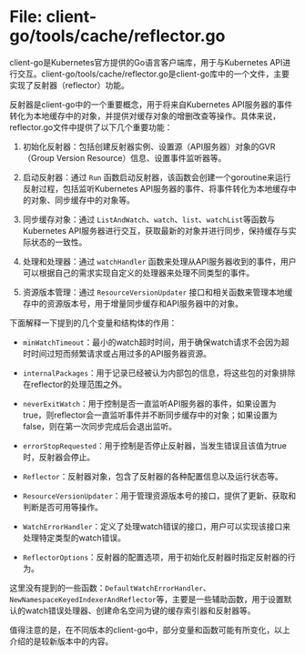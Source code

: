 # File: client-go/tools/cache/reflector.go

client-go是Kubernetes官方提供的Go语言客户端库，用于与Kubernetes API进行交互。client-go/tools/cache/reflector.go是client-go库中的一个文件，主要实现了反射器（reflector）功能。

反射器是client-go中的一个重要概念，用于将来自Kubernetes API服务器的事件转化为本地缓存中的对象，并提供对缓存对象的增删改查等操作。具体来说，reflector.go文件中提供了以下几个重要功能：

1. 初始化反射器：包括创建反射器实例、设置源（API服务器）对象的GVR（Group Version Resource）信息、设置事件监听器等。

2. 启动反射器：通过 `Run` 函数启动反射器，该函数会创建一个goroutine来运行反射过程，包括监听Kubernetes API服务器的事件、将事件转化为本地缓存中的对象、同步缓存中的对象等。

3. 同步缓存对象：通过 `ListAndWatch`、`watch`、`list`、`watchList`等函数与Kubernetes API服务器进行交互，获取最新的对象并进行同步，保持缓存与实际状态的一致性。

4. 处理和处理器：通过 `watchHandler` 函数来处理从API服务器收到的事件，用户可以根据自己的需求实现自定义的处理器来处理不同类型的事件。

5. 资源版本管理：通过 `ResourceVersionUpdater` 接口和相关函数来管理本地缓存中的资源版本号，用于增量同步缓存和API服务器中的对象。

下面解释一下提到的几个变量和结构体的作用：

- `minWatchTimeout`：最小的watch超时时间，用于确保watch请求不会因为超时时间过短而频繁请求或占用过多的API服务器资源。

- `internalPackages`：用于记录已经被认为内部包的信息，将这些包的对象排除在reflector的处理范围之外。

- `neverExitWatch`：用于控制是否一直监听API服务器的事件，如果设置为true，则reflector会一直监听事件并不断同步缓存中的对象；如果设置为false，则在第一次同步完成后会退出监听。

- `errorStopRequested`：用于控制是否停止反射器，当发生错误且该值为true时，反射器会停止。

- `Reflector`：反射器对象，包含了反射器的各种配置信息以及运行状态等。

- `ResourceVersionUpdater`：用于管理资源版本号的接口，提供了更新、获取和判断是否可用等操作。

- `WatchErrorHandler`：定义了处理watch错误的接口，用户可以实现该接口来处理特定类型的watch错误。

- `ReflectorOptions`：反射器的配置选项，用于初始化反射器时指定反射器的行为。

这里没有提到的一些函数：`DefaultWatchErrorHandler`、`NewNamespaceKeyedIndexerAndReflector`等，主要是一些辅助函数，用于设置默认的watch错误处理器、创建命名空间为键的缓存索引器和反射器等。

值得注意的是，在不同版本的client-go中，部分变量和函数可能有所变化，以上介绍的是较新版本中的内容。

